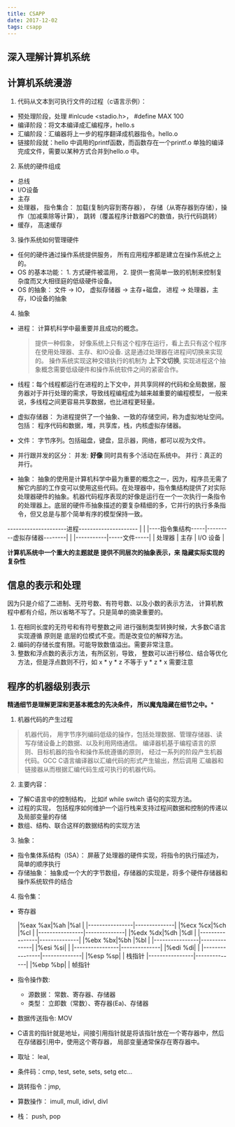 ```yaml
---
title: CSAPP
date: 2017-12-02
tags: csapp
---
```


深入理解计算机系统
--------

计算机系统漫游
---------

1. 代码从文本到可执行文件的过程（c语言示例）：
  * 预处理阶段，处理 #inlcude <stadio.h>， #define MAX 100
  * 编译阶段：将文本编译成汇编程序，hello.s
  * 汇编阶段：汇编器将上一步的程序翻译成机器指令。hello.o
  * 链接阶段就：hello 中调用的printf函数，而函数存在一个printf.o 单独的编译完成文件，需要以某种方式合并到hello.o 中。
2. 系统的硬件组成
  * 总线
  * I/O设备
  * 主存
  * 处理器， 指令集合： 加载(复制内容到寄存器）， 存储（从寄存器到存储），操作（加减乘除等计算）， 跳转（覆盖程序计数器PC的数值，执行代码跳转）
  * 缓存， 高速缓存
3. 操作系统如何管理硬件
  * 任何的硬件通过操作系统提供服务， 所有应用程序都是建立在操作系统之上的。
  * OS 的基本功能： 1. 方式硬件被滥用， 2. 提供一套简单一致的机制来控制复杂度而又大相径庭的低级硬件设备。
  * OS 的抽象： 文件 -> IO， 虚拟存储器 -> 主存+磁盘， 进程 -> 处理器，主存，IO设备的抽象
4. 抽象
  * 进程： 计算机科学中最重要并且成功的概念。
    > 提供一种假象， 好像系统上只有这个程序在运行，看上去只有这个程序在使用处理器、主存、和IO设备. 这是通过处理器在进程间切换来实现的。  操作系统实现这种交错执行的机制为 **上下文切换**, 实现进程这个抽象概念需要低级硬件和操作系统软件之间的紧密合作。

  * 线程：每个线程都运行在进程的上下文中，并共享同样的代码和全局数据，服务器对于并行处理的需求，导致线程编程成为越来越重要的编程模型， 一般来说，多线程之间更容易共享数据，也比进程更轻量。
  * 虚拟存储器： 为进程提供了一个抽象、一致的存储空间，称为虚拟地址空间。包括： 程序代码和数据，堆，共享库，栈，内核虚拟存储器。
  * 文件： 字节序列。包括磁盘，键盘，显示器，网络，都可以视为文件。
  * 并行跟并发的区分： 并发: **好像** 同时具有多个活动在系统中。 并行：真正的并行。
  * 抽象： 抽象的使用是计算机科学中最为重要的概念之一，因为，程序员无需了解它内部的工作变可以使用这些代码。在处理器中，指令集结构提供了对实际处理器硬件的抽象。机器代码程序表现的好像是运行在一个一次执行一条指令的处理器上。底层的硬件币抽象描述的要复杂精细的多，它并行的执行多条指令，但又总是与那个简单有序的模型保持一致。


  ---------------------进程---------------------
  |                                            |
  |----指令集结构-----|---------虚拟存储器--------|
  |                 |-----------|-----文件-----|
  |   处理器         |  主存      |    I/O 设备  |

  **计算机系统中一个重大的主题就是  提供不同层次的抽象表示，来 隐藏实际实现的复杂性**


信息的表示和处理
-------------

因为只是介绍了二进制、无符号数、有符号数、以及小数的表示方法， 计算机教程中都有介绍，所以省略不写了。只是简单的摘录重要的。

1. 在相同长度的无符号和有符号整数之间 进行强制类型转换时候，大多数C语言实现遵循 原则是 底层的位模式不变。而是改变位的解释方法。
2. 编码的存储长度有限。可能导致数值溢出。需要非常注意。
3. 整数和浮点数的表示方法，有所区别，导致， 整数可以进行移位、结合等优化方法，但是浮点数则不行，如 x * y * z 不等于 y * z * x 需要注意



程序的机器级别表示
------------------

**精通细节是理解更深和更基本概念的先决条件， 所以魔鬼隐藏在细节之中。***

1. 机器代码的产生过程
 > 机器代码， 用字节序列编码低级的操作，包括处理数据、管理存储器、读写存储设备上的数据、以及利用网络通信。 编译器机基于编程语言的原则、目标机器的指令和操作系统遵循的原则， 经过一系列的阶段产生机器代码。GCC C语言编译器以汇编代码的形式产生输出，然后调用 汇编器和链接器从而根据汇编代码生成可执行的机器代码。

2. 主要内容：
  * 了解C语言中的控制结构， 比如if while switch 语句的实现方法。
  * 过程的实现， 包括程序如何维护一个运行栈来支持过程间数据和控制的传递以及局部变量的存储
  * 数组、结构、联合这样的数据结构的实现方法

3. 抽象：
  * 指令集体系结构（ISA）： 屏蔽了处理器的硬件实现，将指令的执行描述为，简单的顺序执行
  * 存储抽象： 抽象成一个大的字节数组，存储器的实现是，将多个硬件存储器和操作系统软件的结合
4. 指令集：
  * 寄存器

      |%eax         %ax|%ah   |%al    |
      |----------------|--------------|
      |%ecx         %cx|%ch   |%cl    |
      |----------------|--------------|
      |%edx         %dx|%dh   |%dl    |
      |----------------|--------------|
      |%ebx         %bx|%bh   |%bl    |
      |----------------|--------------|
      |%esi         %si|              |
      |----------------|--------------|
      |%edi         %di|              |
      |----------------|--------------|
      |%esp         %sp|              | 栈指针
      |----------------|--------------|
      |%ebp         %bp|              | 帧指针

  * 指令操作数:
    * 源数据： 常数、寄存器、存储器
    * 类型： 立即数（常数）、寄存器(Ea)、存储器

  * 数据传送指令: MOV
  * C语言的指针就是地址，间接引用指针就是将该指针放在一个寄存器中，然后在存储器引用中，使用这个寄存器， 局部变量通常保存在寄存器中。
  * 取址： leal,
  * 条件码：cmp, test, sete, sets, setg etc...
  * 跳转指令：jmp,
  * 算数操作： imull, mull, idivl, divl
  * 栈： push, pop
